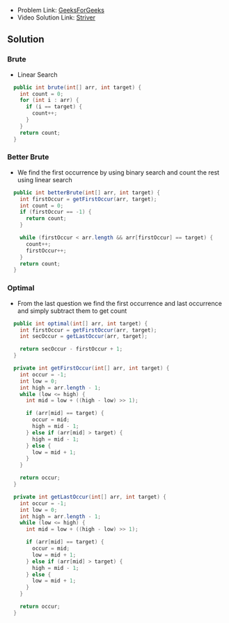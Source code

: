 - Problem Link: [GeeksForGeeks](https://bit.ly/3SVcOqW)
- Video Solution Link: [Striver](https://youtu.be/hjR1IYVx9lY)
## Solution
### Brute
- Linear Search
```java
  public int brute(int[] arr, int target) {
    int count = 0;
    for (int i : arr) {
      if (i == target) {
        count++;
      }
    }
    return count;
  }
```
### Better Brute
- We find the first occurrence by using binary search and count the rest using linear search
```java
  public int betterBrute(int[] arr, int target) {
    int firstOccur = getFirstOccur(arr, target);
    int count = 0;
    if (firstOccur == -1) {
      return count;
    }

    while (firstOccur < arr.length && arr[firstOccur] == target) {
      count++;
      firstOccur++;
    }
    return count;
  }
```
### Optimal
- From the last question we find the first occurrence and last occurrence and simply subtract them to get count
```java
  public int optimal(int[] arr, int target) {
    int firstOccur = getFirstOccur(arr, target);
    int secOccur = getLastOccur(arr, target);

    return secOccur - firstOccur + 1;
  }

  private int getFirstOccur(int[] arr, int target) {
    int occur = -1;
    int low = 0;
    int high = arr.length - 1;
    while (low <= high) {
      int mid = low + ((high - low) >> 1);

      if (arr[mid] == target) {
        occur = mid;
        high = mid - 1;
      } else if (arr[mid] > target) {
        high = mid - 1;
      } else {
        low = mid + 1;
      }
    }

    return occur;
  }

  private int getLastOccur(int[] arr, int target) {
    int occur = -1;
    int low = 0;
    int high = arr.length - 1;
    while (low <= high) {
      int mid = low + ((high - low) >> 1);

      if (arr[mid] == target) {
        occur = mid;
        low = mid + 1;
      } else if (arr[mid] > target) {
        high = mid - 1;
      } else {
        low = mid + 1;
      }
    }

    return occur;
  }
```